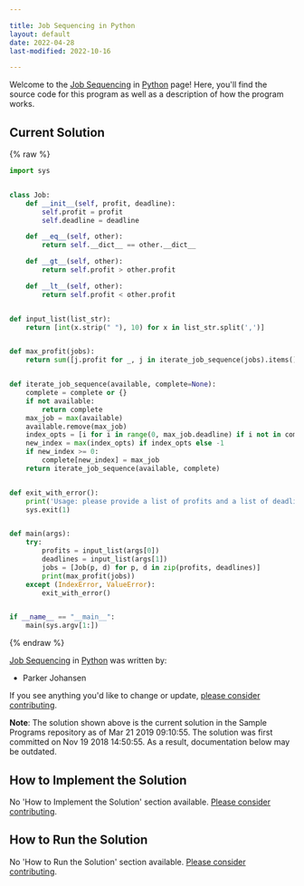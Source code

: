 ```yaml
---

title: Job Sequencing in Python
layout: default
date: 2022-04-28
last-modified: 2022-10-16

---
```


Welcome to the [Job Sequencing](https://sampleprograms.io/projects/job-sequencing) in [Python](https://sampleprograms.io/languages/python) page! Here, you'll find the source code for this program as well as a description of how the program works.

## Current Solution

{% raw %}

```python
import sys


class Job:
    def __init__(self, profit, deadline):
        self.profit = profit
        self.deadline = deadline

    def __eq__(self, other):
        return self.__dict__ == other.__dict__

    def __gt__(self, other):
        return self.profit > other.profit

    def __lt__(self, other):
        return self.profit < other.profit


def input_list(list_str):
    return [int(x.strip(" "), 10) for x in list_str.split(',')]


def max_profit(jobs):
    return sum([j.profit for _, j in iterate_job_sequence(jobs).items()])


def iterate_job_sequence(available, complete=None):
    complete = complete or {}
    if not available:
        return complete
    max_job = max(available)
    available.remove(max_job)
    index_opts = [i for i in range(0, max_job.deadline) if i not in complete]
    new_index = max(index_opts) if index_opts else -1
    if new_index >= 0:
        complete[new_index] = max_job
    return iterate_job_sequence(available, complete)


def exit_with_error():
    print('Usage: please provide a list of profits and a list of deadlines')
    sys.exit(1)


def main(args):
    try:
        profits = input_list(args[0])
        deadlines = input_list(args[1])
        jobs = [Job(p, d) for p, d in zip(profits, deadlines)]
        print(max_profit(jobs))
    except (IndexError, ValueError):
        exit_with_error()


if __name__ == "__main__":
    main(sys.argv[1:])
```

{% endraw %}

[Job Sequencing](https://sampleprograms.io/projects/job-sequencing) in [Python](https://sampleprograms.io/languages/python) was written by:

- Parker Johansen

If you see anything you'd like to change or update, [please consider contributing](https://github.com/TheRenegadeCoder/sample-programs).

**Note**: The solution shown above is the current solution in the Sample Programs repository as of Mar 21 2019 09:10:55. The solution was first committed on Nov 19 2018 14:50:55. As a result, documentation below may be outdated.

## How to Implement the Solution

No 'How to Implement the Solution' section available. [Please consider contributing](https://github.com/TheRenegadeCoder/sample-programs-website).

## How to Run the Solution

No 'How to Run the Solution' section available. [Please consider contributing](https://github.com/TheRenegadeCoder/sample-programs-website).